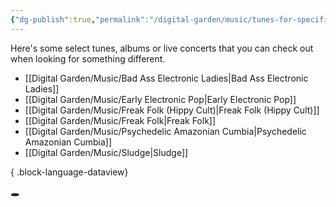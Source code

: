 ```yaml
---
{"dg-publish":true,"permalink":"/digital-garden/music/tunes-for-specific-moods/","tags":["music","recommendation"],"updated":"2023-12-08T19:46:39.000-07:00"}
---
```


Here's some select tunes, albums or live concerts that you can check out when looking for something different. 
- [[Digital Garden/Music/Bad Ass Electronic Ladies\|Bad Ass Electronic Ladies]]
- [[Digital Garden/Music/Early Electronic Pop\|Early Electronic Pop]]
- [[Digital Garden/Music/Freak Folk (Hippy Cult)\|Freak Folk (Hippy Cult)]]
- [[Digital Garden/Music/Freak Folk\|Freak Folk]]
- [[Digital Garden/Music/Psychedelic Amazonian Cumbia\|Psychedelic Amazonian Cumbia]]
- [[Digital Garden/Music/Sludge\|Sludge]]

{ .block-language-dataview}





🕳